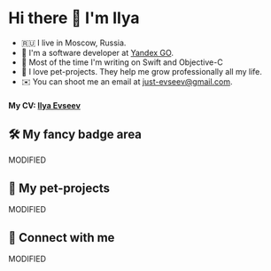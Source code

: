 # Hi there 👋 I'm Ilya

- 🇷🇺 I live in Moscow, Russia.
- 🐍 I'm a software developer at [Yandex GO](https://go.yandex/ru_ru/).
- 🤖 Most of the time I'm writing on Swift and Objective-C
- 🚀 I love pet-projects. They help me grow professionally all my life.
- ✉️ You can shoot me an email at [just-evseev@gmail.com](mailto:just-evseev@gmail.com).

#### My CV: [Ilya Evseev](www.linkedin.com/in/just-evseev)

## 🛠 My fancy badge area

MODIFIED



## 🐶 My pet-projects

MODIFIED

## 🤝 Connect with me

MODIFIED
